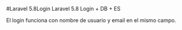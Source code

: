 #Laravel 5.8Login
Laravel 5.8 Login + DB + ES

El login funciona con nombre de usuario y email en el mismo campo.
